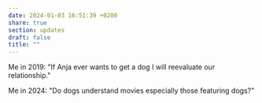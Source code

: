 ```yaml
---
date: 2024-01-03 16:51:39 +0200
share: true
section: updates
draft: false
title: ""
---
```


Me in 2019: "If Anja ever wants to get a dog I will reevaluate our relationship."

Me in 2024: "Do dogs understand movies especially those featuring dogs?"
